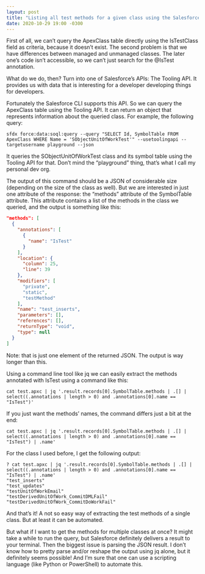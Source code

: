 ```yaml
---
layout: post
title: "Listing all test methods for a given class using the Salesforce CLI and jq"
date: 2020-10-29 19:00 -0300
---
```


First of all, we can’t query the ApexClass table directly using the IsTestClass field as criteria, because it doesn’t exist. The second problem is that we have differences between managed and unmanaged classes. The later one’s code isn’t accessible, so we can’t just search for the @IsTest annotation.

What do we do, then? Turn into one of Salesforce’s APIs: The Tooling API. It provides us with data that is interesting for a developer developing things for developers. 

Fortunately the Salesforce CLI supports this API. So we can query the ApexClass table using the Tooling API. It can return an object that represents information about the queried class. For example, the following query:

`sfdx force:data:soql:query --query "SELECT Id, SymbolTable FROM ApexClass WHERE Name = 'SObjectUnitOfWorkTest'" --usetoolingapi --targetusername playground --json`

It queries the SObjectUnitOfWorkTest class and its symbol table using the Tooling API for that. Don’t mind the “playground” thing, that’s what I call my personal dev org.

The output of this command should be a JSON of considerable size (depending on the size of the class as well). But we are interested in just one attribute of the response: the “methods” attribute of the SymbolTable attribute. This attribute contains a list of the methods in the class we queried, and the output is something like this:

```json
"methods": [
  {
    "annotations": [
      {
        "name": "IsTest"
      }
    ],
    "location": {
      "column": 25,
      "line": 39
    },
    "modifiers": [
      "private",
      "static",
      "testMethod"
    ],
    "name": "test_inserts",
    "parameters": [],
    "references": [],
    "returnType": "void",
    "type": null
  }
]
```

Note: that is just one element of the returned JSON. The output is way longer than this.

Using a command line tool like jq we can easily extract the methods annotated with IsTest using a command like this:

`cat test.apxc | jq '.result.records[0].SymbolTable.methods | .[] | select((.annotations | length > 0) and .annotations[0].name == "IsTest")'`

If you just want the methods’ names, the command differs just a bit at the end:

`cat test.apxc | jq '.result.records[0].SymbolTable.methods | .[] | select((.annotations | length > 0) and .annotations[0].name == "IsTest") | .name'`

For the class I used before, I get the following output:

```shell
? cat test.apxc | jq '.result.records[0].SymbolTable.methods | .[] | select((.annotations | length > 0) and .annotations[0].name == "IsTest") | .name'
"test_inserts"
"test_updates"
"testUnitOfWorkEmail"
"testDerivedUnitOfWork_CommitDMLFail"
"testDerivedUnitOfWork_CommitDoWorkFail"
```

And that’s it! A not so easy way of extracting the test methods of a single class. But at least it can be automated.

But what if I want to get the methods for multiple classes at once?
It might take a while to run the query, but Salesforce definitely delivers a result to your terminal. Then the biggest issue is parsing the JSON result. I don’t know how to pretty parse and/or reshape the output using jq alone, but it definitely seems possible! And I’m sure that one can use a scripting language (like Python or PowerShell) to automate this.
